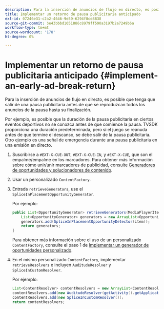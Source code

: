 ```yaml
---
description: Para la inserción de anuncios de flujo en directo, es posible que tenga que salir de una pausa publicitaria antes de que se reproduzcan todos los anuncios de la pausa hasta su finalización.
title: Implementar un retorno de pausa publicitaria anticipado
exl-id: 07246e31-c2a2-4646-9e59-6294f0ce8838
source-git-commit: be43bbbd1051886c8979ff590a3197b2a7249b6a
workflow-type: tm+mt
source-wordcount: '178'
ht-degree: 0%

---
```


# Implementar un retorno de pausa publicitaria anticipado {#implement-an-early-ad-break-return}

Para la inserción de anuncios de flujo en directo, es posible que tenga que salir de una pausa publicitaria antes de que se reproduzcan todos los anuncios de la pausa hasta su finalización.

Por ejemplo, es posible que la duración de la pausa publicitaria en ciertos eventos deportivos no se conozca antes de que comience la pausa. TVSDK proporciona una duración predeterminada, pero si el juego se reanuda antes de que termine el descanso, se debe salir de la pausa publicitaria. Otro ejemplo es una señal de emergencia durante una pausa publicitaria en una emisión en directo.

1. Suscribirse a `#EXT-X-CUE-OUT`, `#EXT-X-CUE-IN`, y `#EXT-X-CUE`, que son el empalme/empalme en los marcadores.
Para obtener más información sobre cómo unir/unir marcadores de publicidad, consulte [Generadores de oportunidades y solucionadores de contenido](../../ad-insertion/content-resolver/android-3x-content-resolver.md).
1. Usar un personalizado `ContentFactory`.
1. Entrada `retrieveGenerators`, use el `SpliceInPlacementOpportunityGenerator`.

   Por ejemplo:

   ```java
   public List<OpportunityGenerator> retrieveGenerators(MediaPlayerItem item) { 
       List<OpportunityGenerator> generators = new ArrayList<OpportunityGenerator>(); 
       generators.add(SpliceInPlacementOpportunityDetector(item)); 
       return generators; 
   }
   ```

   Para obtener más información sobre el uso de un personalizado `ContentFactory`, consulte el paso 1 de [Implementar un generador de oportunidades personalizado](../../ad-insertion/content-resolver/android-3x-opp-detector-impl-android.md).

1. En el mismo personalizado `ContentFactory`, implementar `retrieveResolvers` e incluyen `AuditudeResolver` y `SpliceInCustomResolver`.

   Por ejemplo:

   ```java
   List<ContentResolver> contentResolvers = new ArrayList<ContentResolver>(); 
   contentResolvers.add(new AuditudeResolver(getActivity().getApplicationContext())); 
   contentResolvers.add(new SpliceInCustomResolver()); 
   return contentResolvers;
   ```
